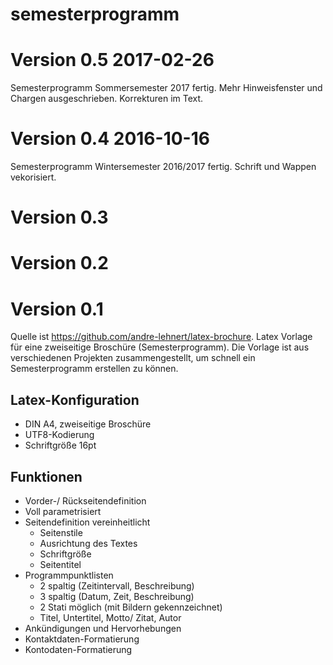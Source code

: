 # semesterprogramm

# Version 0.5 2017-02-26
Semesterprogramm Sommersemester 2017 fertig. Mehr Hinweisfenster und Chargen ausgeschrieben. Korrekturen im Text.

# Version 0.4 2016-10-16
Semesterprogramm Wintersemester 2016/2017 fertig. Schrift und Wappen vekorisiert.

# Version 0.3
# Version 0.2
# Version 0.1
Quelle ist https://github.com/andre-lehnert/latex-brochure. Latex Vorlage für eine zweiseitige Broschüre (Semesterprogramm). Die Vorlage ist aus verschiedenen Projekten zusammengestellt, um schnell ein Semesterprogramm erstellen zu können.

## Latex-Konfiguration
 - DIN A4, zweiseitige Broschüre
 - UTF8-Kodierung
 - Schriftgröße 16pt

## Funktionen
 - Vorder-/ Rückseitendefinition
 - Voll parametrisiert
 - Seitendefinition vereinheitlicht
   - Seitenstile
   - Ausrichtung des Textes
   - Schriftgröße
   - Seitentitel
 - Programmpunktlisten
   - 2 spaltig (Zeitintervall, Beschreibung)
   - 3 spaltig (Datum, Zeit, Beschreibung)
   - 2 Stati möglich (mit Bildern gekennzeichnet)
   - Titel, Untertitel, Motto/ Zitat, Autor
 - Ankündigungen und Hervorhebungen
 - Kontaktdaten-Formatierung
 - Kontodaten-Formatierung

